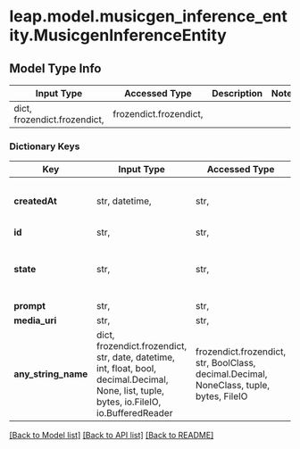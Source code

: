 # leap.model.musicgen_inference_entity.MusicgenInferenceEntity

## Model Type Info
Input Type | Accessed Type | Description | Notes
------------ | ------------- | ------------- | -------------
dict, frozendict.frozendict,  | frozendict.frozendict,  |  | 

### Dictionary Keys
Key | Input Type | Accessed Type | Description | Notes
------------ | ------------- | ------------- | ------------- | -------------
**createdAt** | str, datetime,  | str,  |  | value must conform to RFC-3339 date-time
**id** | str,  | str,  |  | 
**state** | str,  | str,  |  | must be one of ["failed", "finished", "processing", "queued", ] 
**prompt** | str,  | str,  |  | 
**media_uri** | str,  | str,  |  | [optional] 
**any_string_name** | dict, frozendict.frozendict, str, date, datetime, int, float, bool, decimal.Decimal, None, list, tuple, bytes, io.FileIO, io.BufferedReader | frozendict.frozendict, str, BoolClass, decimal.Decimal, NoneClass, tuple, bytes, FileIO | any string name can be used but the value must be the correct type | [optional]

[[Back to Model list]](../../README.md#documentation-for-models) [[Back to API list]](../../README.md#documentation-for-api-endpoints) [[Back to README]](../../README.md)


